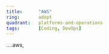 ```yaml
---
title:      "AWS"
ring:       adopt
quadrant:   platforms-and-operations
tags:       [Coding, DevOps]
---
```

....aws,